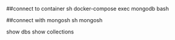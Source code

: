 ##connect to container
sh docker-compose exec mongodb bash

##connect with mongosh
sh mongosh


show dbs
show collections

